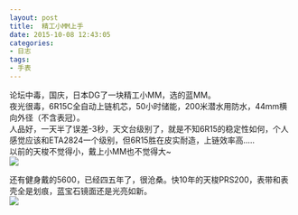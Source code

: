 ```yaml
---
layout: post
title: 	精工小MM上手
date: 2015-10-08 12:43:05
categories:
- 日志
tags:
- 手表
---
```


论坛中毒，国庆，日本DG了一块精工小MM，选的蓝MM。    
夜光很毒，6R15C全自动上链机芯，50小时储能，200米潜水用防水，44mm横向外径（不含表冠）。    
人品好，一天半了误差-3秒，天文台级别了，就是不知6R15的稳定性如何，个人感觉应该和ETA2824一个级别，但6R15胜在皮实耐造，上链效率高.....    
以前的天梭不觉得小，戴上小MM也不觉得大~    
![](http://i1328.photobucket.com/albums/w532/xwlogic/IMG_4207_zpsbn6dxvkn.jpg)     

还有健身戴的5600，已经四五年了，很沧桑。快10年的天梭PRS200，表带和表壳全是划痕，蓝宝石镜面还是光亮如新。    
![](http://i1328.photobucket.com/albums/w532/xwlogic/IMG_4211_zpsa3cg4twi.jpg)
